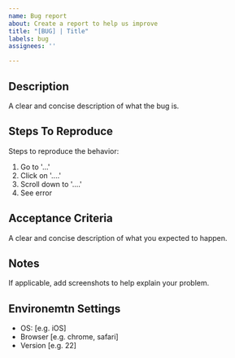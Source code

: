 ```yaml
---
name: Bug report
about: Create a report to help us improve
title: "[BUG] | Title"
labels: bug
assignees: ''

---
```


## Description
A clear and concise description of what the bug is.

## Steps To Reproduce
Steps to reproduce the behavior:
1. Go to '...'
2. Click on '....'
3. Scroll down to '....'
4. See error

## Acceptance Criteria
A clear and concise description of what you expected to happen.

## Notes
If applicable, add screenshots to help explain your problem.

## Environemtn Settings
 - OS: [e.g. iOS]
 - Browser [e.g. chrome, safari]
 - Version [e.g. 22]
